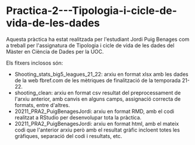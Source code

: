# Practica-2---Tipologia-i-cicle-de-vida-de-les-dades

Aquesta pràctica ha estat realitzada per l'estudiant Jordi Puig Benages com a treball per l'assignatura de Tipologia i cicle de vida de les dades del Màster en Ciència de Dades per la UOC.

Els fitxers inclosos són:
- Shooting_stats_big5_leagues_21_22: arxiu en format xlsx amb les dades de la web fbref.com de les mètriques de finalització de la temporada 21-22.
- shooting_clean: arxiu en format csv resultat del preprocessament de l'arxiu anterior, amb canvis en alguns camps, assignació correcta de formats, entre d'altres.
- 20211_PRA2_PuigBenagesJordi: arxiu en format RMD, amb el codi realitzat a RStudio per desenvolupar tota la pràctica.
- 20211_PRA2_PuigBenagesJordi: arxiu en format html, amb el mateix codi que l'anterior arxiu però amb el resultat gràfic incloent totes les gràfiques, separació del codi i resultats, etc.
